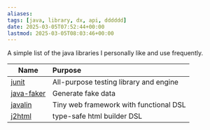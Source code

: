 ```yaml
---
aliases: 
tags: [java, library, dx, api, dddddd]
date: 2025-03-05T07:52:44+00:00
lastmod: 2025-03-05T08:03:46+00:00
---
```

A simple list of the java libraries I personally like and use frequently.

| Name                                             | Purpose                                |
| ------------------------------------------------ | :------------------------------------- |
| [junit](https://junit.org/junit5/)               | All-purpose testing library and engine |
| [java-faker](https://github.com/DiUS/java-faker) | Generate fake data                     |
| [javalin](https://javalin.io/)                   | Tiny web framework with functional DSL |
| [j2html](https://j2html.com/)                    | type-safe html builder DSL             |
